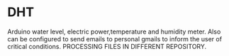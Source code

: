 # DHT
Arduino water level, electric power,temperature and humidity meter. Also can be configured to send emails to personal gmails to inform the user of critical conditions. PROCESSING FILES IN DIFFERENT REPOSITORY.

